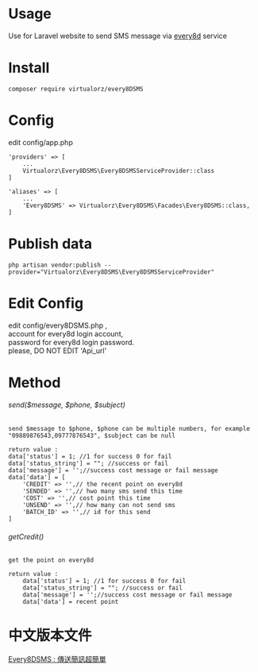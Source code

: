 # Usage
Use for Laravel website to send SMS message via [every8d](https://tw.every8d.com) service

# Install
    composer require virtualorz/every8DSMS
    
# Config
edit config/app.php
    
    'providers' => [
        ...
        Virtualorz\Every8DSMS\Every8DSMSServiceProvider::class
    ]
    
    'aliases' => [
        ...
        'Every8DSMS' => Virtualorz\Every8DSMS\Facades\Every8DSMS::class,
    ]
   
# Publish data
    php artisan vendor:publish --provider="Virtualorz\Every8DSMS\Every8DSMSServiceProvider"
    
# Edit Config
edit config/every8DSMS.php , <br />
account for every8d login account,<br />
password for every8d login password.<br />
please, DO NOT EDIT 'Api_url'
    
# Method

###### send($message, $phone, $subject)
    send $message to $phone, $phone can be multiple numbers, for example "09889876543,09777876543", $subject can be null
    
    return value :
    data['status'] = 1; //1 for success 0 for fail
    data['status_string'] = ""; //success or fail
    data['message'] = '';//success cost message or fail message
    data['data'] = [
        'CREDIT' => '',// the recent point on every8d
        'SENDED' => '',// hwo many sms send this time
        'COST' => '',// cost point this time
        'UNSEND' => '',// how many can not send sms
        'BATCH_ID' => '',// id for this send
    ]

###### getCredit()
    get the point on every8d
    
    return value :
        data['status'] = 1; //1 for success 0 for fail
        data['status_string'] = ""; //success or fail
        data['message'] = '';//success cost message or fail message
        data['data'] = recent point

   
# 中文版本文件
[Every8DSMS : 傳送簡訊超簡單](http://www.alvinchen.club/2019/07/12/%e4%bd%9c%e5%93%81laravel-package-every8dsms-%e5%82%b3%e9%80%81%e7%b0%a1%e8%a8%8a%e8%b6%85%e7%b0%a1%e5%96%ae/)
